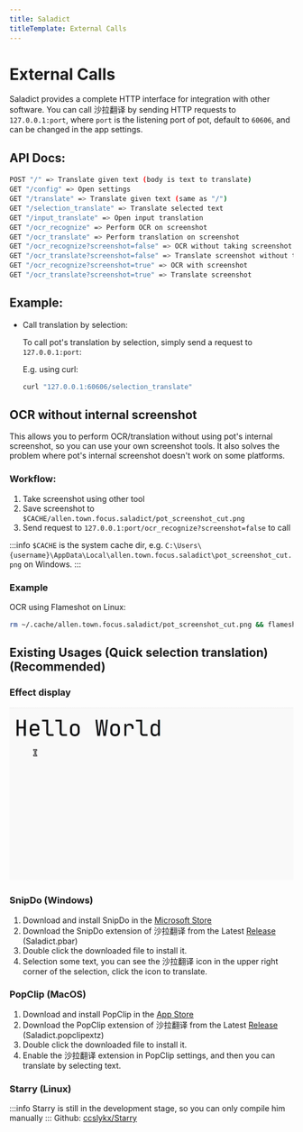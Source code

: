 ```yaml
---
title: Saladict
titleTemplate: External Calls
---
```


# External Calls

Saladict provides a complete HTTP interface for integration with other software. You can call 沙拉翻译 by sending HTTP requests to `127.0.0.1:port`, where `port` is the listening port of pot, default to `60606`, and can be changed in the app settings.

## API Docs:

```bash
POST "/" => Translate given text (body is text to translate)
GET "/config" => Open settings
GET "/translate" => Translate given text (same as "/")
GET "/selection_translate" => Translate selected text
GET "/input_translate" => Open input translation
GET "/ocr_recognize" => Perform OCR on screenshot
GET "/ocr_translate" => Perform translation on screenshot
GET "/ocr_recognize?screenshot=false" => OCR without taking screenshot
GET "/ocr_translate?screenshot=false" => Translate screenshot without taking screenshot
GET "/ocr_recognize?screenshot=true" => OCR with screenshot
GET "/ocr_translate?screenshot=true" => Translate screenshot
```

## Example:

- Call translation by selection:

  To call pot's translation by selection, simply send a request to `127.0.0.1:port`:

  E.g. using curl:

  ```bash
  curl "127.0.0.1:60606/selection_translate"
  ```

## OCR without internal screenshot

This allows you to perform OCR/translation without using pot's internal screenshot, so you can use your own screenshot tools. It also solves the problem where pot's internal screenshot doesn't work on some platforms.

### Workflow:

1. Take screenshot using other tool
2. Save screenshot to `$CACHE/allen.town.focus.saladict/pot_screenshot_cut.png`
3. Send request to `127.0.0.1:port/ocr_recognize?screenshot=false` to call

:::info
`$CACHE` is the system cache dir, e.g. `C:\Users\{username}\AppData\Local\allen.town.focus.saladict\pot_screenshot_cut.png` on Windows.
:::

### Example

OCR using Flameshot on Linux:

```bash
rm ~/.cache/allen.town.focus.saladict/pot_screenshot_cut.png && flameshot gui -s -p ~/.cache/allen.town.focus.saladict/pot_screenshot_cut.png && curl "127.0.0.1:60606/ocr_recognize?screenshot=false"
```

## Existing Usages (Quick selection translation)(Recommended)

### Effect display

![Popup example](/img/eg3.gif)

### SnipDo (Windows)

1. Download and install SnipDo in the [Microsoft Store](https://apps.microsoft.com/store/detail/snipdo/9NPZ2TVKJVT7)
2. Download the SnipDo extension of 沙拉翻译 from the Latest [Release](https://github.com/allentown521/saladict/releases/latest) (Saladict.pbar)
3. Double click the downloaded file to install it.
4. Selection some text, you can see the 沙拉翻译 icon in the upper right corner of the selection, click the icon to translate.

### PopClip (MacOS)

1. Download and install PopClip in the [App Store](https://apps.apple.com/us/app/popclip/id445189367?mt=12)
2. Download the PopClip extension of 沙拉翻译 from the Latest [Release](https://github.com/allentown521/saladict/releases/latest) (Saladict.popclipextz)
3. Double click the downloaded file to install it.
4. Enable the 沙拉翻译 extension in PopClip settings, and then you can translate by selecting text.

### Starry (Linux)

:::info
Starry is still in the development stage, so you can only compile him manually
:::
Github: [ccslykx/Starry](https://github.com/ccslykx/Starry)
